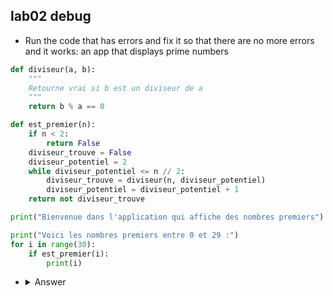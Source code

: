 ## lab02 debug
* Run the code that has errors and fix it so that there are no more errors and it works: an app that displays prime numbers

````py
def diviseur(a, b):
    """
    Retourne vrai si b est un diviseur de a
    """
    return b % a == 0

def est_premier(n):
    if n < 2:
        return False
    diviseur_trouve = False
    diviseur_potentiel = 2
    while diviseur_potentiel <= n // 2:
        diviseur_trouve = diviseur(n, diviseur_potentiel)
        diviseur_potentiel = diviseur_potentiel + 1
    return not diviseur_trouve

print("Bienvenue dans l'application qui affiche des nombres premiers")

print("Voici les nombres premiers entre 0 et 29 :")
for i in range(30):
    if est_premier(i):
        print(i)
````

* <details><summary>Answer</summary><img src="https://i.imgur.com/mfyZcAJ.png"></details>
